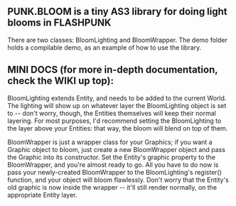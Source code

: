 PUNK.BLOOM is a tiny AS3 library for doing light blooms in FLASHPUNK
--------------------------------------------------------------------

There are two classes: BloomLighting and BloomWrapper. 
The demo folder holds a compilable demo, as an example of
how to use the library.

MINI DOCS (for more in-depth documentation, check the WIKI up top):
--------------------------------------------------------------------

BloomLighting extends Entity, and needs to be added to the current
World. The lighting will show up on whatever layer the BloomLighting
object is set to -- don't worry, though, the Entities themselves
will keep their normal layering. For most purposes, I'd recommend
setting the BloomLighting to the layer above your Entities: that way,
the bloom will blend on top of them.

BloomWrapper is just a wrapper class for your Graphics; if you want a 
Graphic object to bloom, just create a new BloomWrapper object and
pass the Graphic into its constructor. Set the Entity's graphic property
to the BloomWrapper, and you're almost ready to go. All you have to do
now is pass your newly-created BloomWrapper to the BloomLighting's
register() function, and your object will bloom flawlessly. Don't worry
that the Entity's old graphic is now inside the wrapper -- it'll still
render normally, on the appropriate Entity layer.